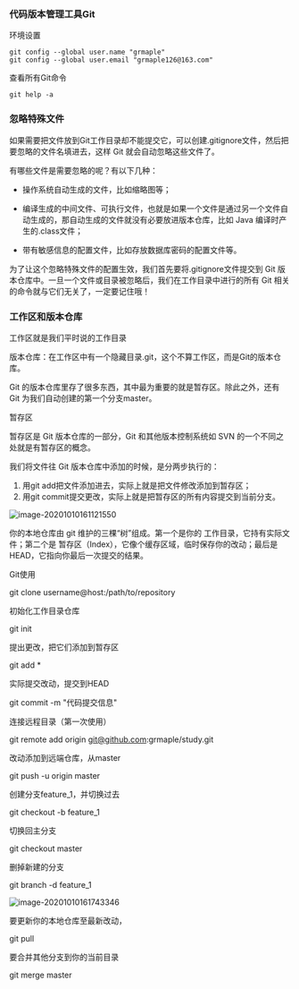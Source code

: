 ### 代码版本管理工具Git

环境设置

```
git config --global user.name "grmaple"
git config --global user.email "grmaple126@163.com"
```

查看所有Git命令

```
git help -a
```

### 忽略特殊文件

如果需要把文件放到Git工作目录却不能提交它，可以创建.gitignore文件，然后把要忽略的文件名填进去，这样 Git 就会自动忽略这些文件了。

有哪些文件是需要忽略的呢？有以下几种： 

- 操作系统自动生成的文件，比如缩略图等； 

- 编译生成的中间文件、可执行文件，也就是如果一个文件是通过另一个文件自动生成的，那自动生成的文件就没有必要放进版本仓库，比如 Java 编译时产生的.class文件； 

- 带有敏感信息的配置文件，比如存放数据库密码的配置文件等。

为了让这个忽略特殊文件的配置生效，我们首先要将.gitignore文件提交到 Git 版本仓库中。一旦一个文件或目录被忽略后，我们在工作目录中进行的所有 Git 相关的命令就与它们无关了，一定要记住哦！

### 工作区和版本仓库

工作区就是我们平时说的工作目录

版本仓库：在工作区中有一个隐藏目录.git，这个不算工作区，而是Git的版本仓库。

Git 的版本仓库里存了很多东西，其中最为重要的就是暂存区。除此之外，还有 Git 为我们自动创建的第一个分支master。

暂存区

暂存区是 Git 版本仓库的一部分，Git 和其他版本控制系统如 SVN 的一个不同之处就是有暂存区的概念。 

我们将文件往 Git 版本仓库中添加的时候，是分两步执行的： 

1. 用git add把文件添加进去，实际上就是把文件修改添加到暂存区； 
2. 用git commit提交更改，实际上就是把暂存区的所有内容提交到当前分支。

![image-20201010161121550](C:\Users\xuyingfeng\AppData\Roaming\Typora\typora-user-images\image-20201010161121550.png)

你的本地仓库由 git 维护的三棵“树”组成。第一个是你的 工作目录，它持有实际文件；第二个是 暂存区（Index），它像个缓存区域，临时保存你的改动；最后是 HEAD，它指向你最后一次提交的结果。



Git使用

git clone username@host:/path/to/repository

初始化工作目录仓库

git init

提出更改，把它们添加到暂存区

git add *

实际提交改动，提交到HEAD

git commit -m "代码提交信息"

连接远程目录（第一次使用）

git remote add origin git@github.com:grmaple/study.git

改动添加到远端仓库，从master

git push -u origin master





创建分支feature_1，并切换过去

git checkout -b feature_1

切换回主分支

git checkout master

删掉新建的分支

git branch -d feature_1

![image-20201010161743346](https://i.loli.net/2020/10/10/yA2HefgkoFBDwqv.png)

要更新你的本地仓库至最新改动，

git pull

要合并其他分支到你的当前目录

git merge master